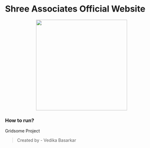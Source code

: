 # Shree Associates Official Website
<p align="center"><img src="https://res.cloudinary.com/db3h7h0pa/image/upload/v1605591447/ShreeAssociatesSolar/topnav-logo.svg" width="300"></p>

### How to run?
Gridsome Project   

> Created by - Vedika Basarkar
